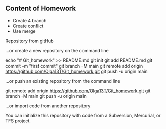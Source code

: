 ## Content of Homework

* Create 4 branch
* Create conflict
* Use merge

Repository from gitHub

…or create a new repository on the command line

echo "# Git_homework" >> README.md
git init
git add README.md
git commit -m "first commit"
git branch -M main
git remote add origin https://github.com/Olga13T/Git_homework.git
git push -u origin main

…or push an existing repository from the command line

git remote add origin https://github.com/Olga13T/Git_homework.git
git branch -M main
git push -u origin main

…or import code from another repository

You can initialize this repository with code from a Subversion, Mercurial, or TFS project.
